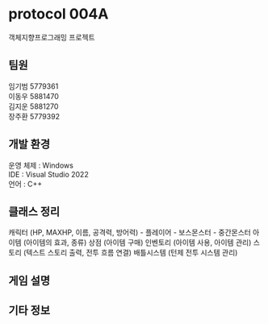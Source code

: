 <h1>protocol 004A</h1>
객체지향프로그래밍 프로젝트
<h2>팀원</h2>
임기범 5779361<br/>
이동우 5881470<br/>
김지운 5881270<br/>
장주환 5779392<br/>
<h2>개발 환경</h2>
운영 체제 : Windows<br/>
IDE : Visual Studio 2022<br/>
언어 : C++<br/>
<h2>클래스 정리</h2>
캐릭터
    (HP, MAXHP, 이름, 공격력, 방어력)
 - 플레이어
 - 보스몬스터
 - 중간몬스터
 아이템
 	(아이템의 효과, 종류)
 상점
 	(아이템 구매)
 인벤토리
 	(아이템 사용, 아이템 관리)
 스토리
 	(텍스트 스토리 출력, 전투 흐름 연결)
 배틀시스템
 	(턴제 전투 시스템 관리)
<h2>게임 설명</h2>
<h2>기타 정보</h2>
